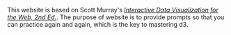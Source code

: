 This website is based on Scott Murray's [*Interactive Data Visualization for the Web, 2nd Ed.*](https://alignedleft.com/work/d3-book-2e). The purpose of website is to provide prompts so that you can practice again and again, which is the key to mastering d3. 

